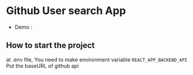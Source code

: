 # Github User search App
* Demo :

## How to start the project 
at .env file, You need to make environment variable `REACT_APP_BACKEND_API`
Put the baseURL of github api 